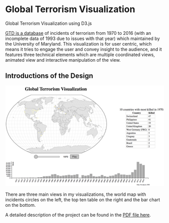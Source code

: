 # Global Terrorism Visualization
Global Terrorism Visualization using D3.js

[GTD is a database](https://www.start.umd.edu/gtd/) of incidents of terrorism from 1970 to 2016 (with an incomplete data of 1993 due to issues with that year) which maintained by the University of Maryland. This visualization is for user centric, which means it tries to engage the user and convey insight to the audience, and it features three technical elements which are multiple coordinated views, animated view and interactive manipulation of the view.
## Introductions of the Design
![Sample](preview.png)

There are three main views in my visualizations, the world map with incidents circles on the left, the top ten table on the right and the bar chart on the bottom.

A detailed description of the project can be found in the [PDF file here](JiongxuHou-17304249-Assignment4-DataVisualization.pdf).
